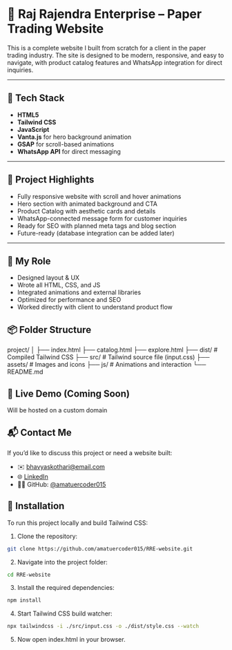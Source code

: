 # 📄 Raj Rajendra Enterprise – Paper Trading Website

This is a complete website I built from scratch for a client in the paper trading industry. The site is designed to be modern, responsive, and easy to navigate, with product catalog features and WhatsApp integration for direct inquiries.

---

## 🧰 Tech Stack

- **HTML5**
- **Tailwind CSS**
- **JavaScript**
- **Vanta.js** for hero background animation
- **GSAP** for scroll-based animations
- **WhatsApp API** for direct messaging

---

## 🎯 Project Highlights

- Fully responsive website with scroll and hover animations
- Hero section with animated background and CTA
- Product Catalog with aesthetic cards and details
- WhatsApp-connected message form for customer inquiries
- Ready for SEO with planned meta tags and blog section
- Future-ready (database integration can be added later)

---

## 🧪 My Role

- Designed layout & UX
- Wrote all HTML, CSS, and JS
- Integrated animations and external libraries
- Optimized for performance and SEO
- Worked directly with client to understand product flow


## 📦 Folder Structure

project/
│
├── index.html
├── catalog.html
├── explore.html
├── dist/ # Compiled Tailwind CSS
├── src/ # Tailwind source file (input.css)
├── assets/ # Images and icons
├── js/ # Animations and interaction
└── README.md

## 📍 Live Demo (Coming Soon)


Will be hosted on a custom domain


## 📬 Contact Me

If you’d like to discuss this project or need a website built:

- ✉️ bhavyaskothari@email.com
- 🌐 [LinkedIn](https://www.linkedin.com/in/bhavyaxkothari/)
- 🧑‍💻 GitHub: [@amatuercoder015]((https://github.com/amateurcoder015))


## 🔧 Installation

To run this project locally and build Tailwind CSS:

1. Clone the repository:
  ```bash
  git clone https://github.com/amatuercoder015/RRE-website.git
  ```
2. Navigate into the project folder:
  ```bash
  cd RRE-website
  ```

3. Install the required dependencies:
  ```bash
  npm install
  ```

4. Start Tailwind CSS build watcher:
  ```bash
  npx tailwindcss -i ./src/input.css -o ./dist/style.css --watch
  ```
5. Now open index.html in your browser.



